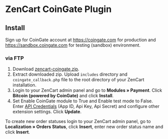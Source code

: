 # ZenCart CoinGate Plugin

## Install

Sign up for CoinGate account at https://coingate.com for production and https://sandbox.coingate.com for testing (sandbox) environment.

### via FTP

1. Download [zencart-coingate.zip](https://github.com/coingate/zencart-plugin/archive/v1.0.0.zip).
2. Extract downloaded zip. Upload `includes` directory and `coingate_callback.php` file to the root directory of your ZenCart installation.
3. Login to your ZenCart admin panel and go to **Modules » Payment**. Click **Bitcoin (powered by CoinGate)** and click **Install**.
4. Set Enable CoinGate module to True and Enable test mode to False. Enter [API Credentials](http://support.coingate.com/knowledge_base/topics/how-can-i-create-coingate-api-credentials) (App ID, Api Key, Api Secret) and configure other extension settings. Click **Update**.

To create new order statuses login to your ZenCart admin panel, go to **Localization » Orders Status**, click **Insert**, enter new order status name and click **Insert**.
